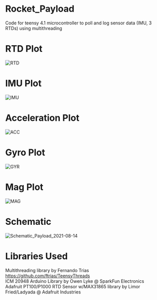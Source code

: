 # Rocket_Payload
Code for teensy 4.1 microcontroller to poll and log sensor data (IMU, 3 RTDs) using multithreading   

# RTD Plot 
![RTD](https://user-images.githubusercontent.com/33404359/129466876-585bf53b-315d-4299-883d-0c9c754bc83a.JPG)

# IMU Plot
![IMU](https://user-images.githubusercontent.com/33404359/129467033-4e8aa38c-db83-4ecd-926f-7d3d571b0804.jpg)

# Acceleration Plot 
![ACC](https://user-images.githubusercontent.com/33404359/129467042-5e4564a6-8920-44d4-bbf5-e866baaaad65.JPG)

# Gyro Plot 
![GYR](https://user-images.githubusercontent.com/33404359/129467062-f5bd9b1b-12a0-4f54-b63e-1ebc8cd224ec.jpg)

# Mag Plot
![MAG](https://user-images.githubusercontent.com/33404359/129467082-6518a433-2a82-4ee8-b767-40426fbdc436.jpg)

# Schematic 
![Schematic_Payload_2021-08-14](https://user-images.githubusercontent.com/33404359/129466893-313b346b-e958-4478-bb6f-6e1c83d26b1c.png)

# Libraries Used 

Multithreading library by Fernando Trias https://github.com/ftrias/TeensyThreads  
ICM 20948 Arduino Library by Owen Lyke @ SparkFun Electronics  
Adafruit PT100/P1000 RTD Sensor w/MAX31865 library by Limor Fried/Ladyada @ Adafruit Industries  

